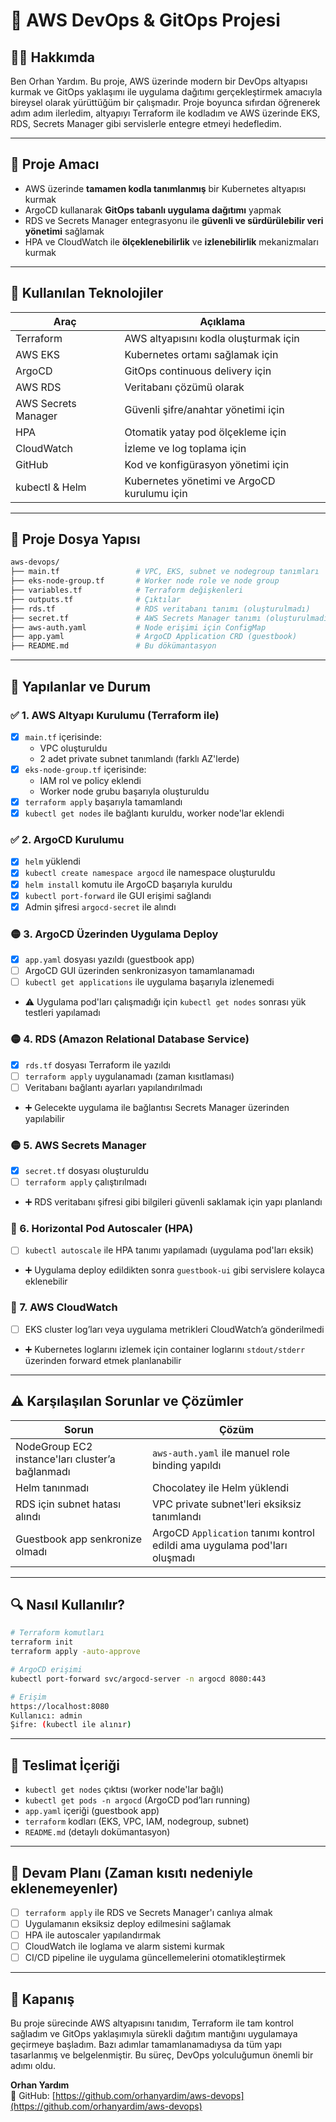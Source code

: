 
# 🚀 AWS DevOps & GitOps Projesi

## 👨‍💻 Hakkımda

Ben Orhan Yardım. Bu proje, AWS üzerinde modern bir DevOps altyapısı kurmak ve GitOps yaklaşımı ile uygulama dağıtımı gerçekleştirmek amacıyla bireysel olarak yürüttüğüm bir çalışmadır. Proje boyunca sıfırdan öğrenerek adım adım ilerledim, altyapıyı Terraform ile kodladım ve AWS üzerinde EKS, RDS, Secrets Manager gibi servislerle entegre etmeyi hedefledim.

---

## 🎯 Proje Amacı

- AWS üzerinde **tamamen kodla tanımlanmış** bir Kubernetes altyapısı kurmak
- ArgoCD kullanarak **GitOps tabanlı uygulama dağıtımı** yapmak
- RDS ve Secrets Manager entegrasyonu ile **güvenli ve sürdürülebilir veri yönetimi** sağlamak
- HPA ve CloudWatch ile **ölçeklenebilirlik** ve **izlenebilirlik** mekanizmaları kurmak

---

## 🔧 Kullanılan Teknolojiler

| Araç | Açıklama |
|------|----------|
| Terraform | AWS altyapısını kodla oluşturmak için |
| AWS EKS | Kubernetes ortamı sağlamak için |
| ArgoCD | GitOps continuous delivery için |
| AWS RDS | Veritabanı çözümü olarak |
| AWS Secrets Manager | Güvenli şifre/anahtar yönetimi için |
| HPA | Otomatik yatay pod ölçekleme için |
| CloudWatch | İzleme ve log toplama için |
| GitHub | Kod ve konfigürasyon yönetimi için |
| kubectl & Helm | Kubernetes yönetimi ve ArgoCD kurulumu için |

---

## 📂 Proje Dosya Yapısı

```bash
aws-devops/
├── main.tf                 # VPC, EKS, subnet ve nodegroup tanımları
├── eks-node-group.tf       # Worker node role ve node group
├── variables.tf            # Terraform değişkenleri
├── outputs.tf              # Çıktılar
├── rds.tf                  # RDS veritabanı tanımı (oluşturulmadı)
├── secret.tf               # AWS Secrets Manager tanımı (oluşturulmadı)
├── aws-auth.yaml           # Node erişimi için ConfigMap
├── app.yaml                # ArgoCD Application CRD (guestbook)
├── README.md               # Bu dökümantasyon
```

---

## 🚧 Yapılanlar ve Durum

### ✅ 1. AWS Altyapı Kurulumu (Terraform ile)

- [x] `main.tf` içerisinde:
  - VPC oluşturuldu
  - 2 adet private subnet tanımlandı (farklı AZ'lerde)
- [x] `eks-node-group.tf` içerisinde:
  - IAM rol ve policy eklendi
  - Worker node grubu başarıyla oluşturuldu
- [x] `terraform apply` başarıyla tamamlandı
- [x] `kubectl get nodes` ile bağlantı kuruldu, worker node'lar eklendi

### ✅ 2. ArgoCD Kurulumu

- [x] `helm` yüklendi
- [x] `kubectl create namespace argocd` ile namespace oluşturuldu
- [x] `helm install` komutu ile ArgoCD başarıyla kuruldu
- [x] `kubectl port-forward` ile GUI erişimi sağlandı
- [x] Admin şifresi `argocd-secret` ile alındı

### 🟡 3. ArgoCD Üzerinden Uygulama Deploy

- [x] `app.yaml` dosyası yazıldı (guestbook app)
- [ ] ArgoCD GUI üzerinden senkronizasyon tamamlanamadı
- [ ] `kubectl get applications` ile uygulama başarıyla izlenemedi
- ⚠️ Uygulama pod'ları çalışmadığı için `kubectl get nodes` sonrası yük testleri yapılamadı

### 🟡 4. RDS (Amazon Relational Database Service)

- [x] `rds.tf` dosyası Terraform ile yazıldı
- [ ] `terraform apply` uygulanamadı (zaman kısıtlaması)
- [ ] Veritabanı bağlantı ayarları yapılandırılmadı
- ➕ Gelecekte uygulama ile bağlantısı Secrets Manager üzerinden yapılabilir

### 🟡 5. AWS Secrets Manager

- [x] `secret.tf` dosyası oluşturuldu
- [ ] `terraform apply` çalıştırılmadı
- ➕ RDS veritabanı şifresi gibi bilgileri güvenli saklamak için yapı planlandı

### 🔲 6. Horizontal Pod Autoscaler (HPA)

- [ ] `kubectl autoscale` ile HPA tanımı yapılamadı (uygulama pod'ları eksik)
- ➕ Uygulama deploy edildikten sonra `guestbook-ui` gibi servislere kolayca eklenebilir

### 🔲 7. AWS CloudWatch

- [ ] EKS cluster log’ları veya uygulama metrikleri CloudWatch’a gönderilmedi
- ➕ Kubernetes loglarını izlemek için container loglarını `stdout/stderr` üzerinden forward etmek planlanabilir

---

## ⚠️ Karşılaşılan Sorunlar ve Çözümler

| Sorun | Çözüm |
|-------|-------|
| NodeGroup EC2 instance'ları cluster’a bağlanmadı | `aws-auth.yaml` ile manuel role binding yapıldı |
| Helm tanınmadı | Chocolatey ile Helm yüklendi |
| RDS için subnet hatası alındı | VPC private subnet'leri eksiksiz tanımlandı |
| Guestbook app senkronize olmadı | ArgoCD `Application` tanımı kontrol edildi ama uygulama pod'ları oluşmadı |

---

## 🔍 Nasıl Kullanılır?

```bash
# Terraform komutları
terraform init
terraform apply -auto-approve

# ArgoCD erişimi
kubectl port-forward svc/argocd-server -n argocd 8080:443

# Erişim
https://localhost:8080
Kullanıcı: admin
Şifre: (kubectl ile alınır)
```

---

## 📸 Teslimat İçeriği

- `kubectl get nodes` çıktısı (worker node'lar bağlı)
- `kubectl get pods -n argocd` (ArgoCD pod’ları running)
- `app.yaml` içeriği (guestbook app)
- `terraform` kodları (EKS, VPC, IAM, nodegroup, subnet)
- `README.md` (detaylı dokümantasyon)

---

## 🧩 Devam Planı (Zaman kısıtı nedeniyle eklenemeyenler)

- [ ] `terraform apply` ile RDS ve Secrets Manager'ı canlıya almak
- [ ] Uygulamanın eksiksiz deploy edilmesini sağlamak
- [ ] HPA ile autoscaler yapılandırmak
- [ ] CloudWatch ile loglama ve alarm sistemi kurmak
- [ ] CI/CD pipeline ile uygulama güncellemelerini otomatikleştirmek

---

## 👋 Kapanış

Bu proje sürecinde AWS altyapısını tanıdım, Terraform ile tam kontrol sağladım ve GitOps yaklaşımıyla sürekli dağıtım mantığını uygulamaya geçirmeye başladım. Bazı adımlar tamamlanamadıysa da tüm yapı tasarlanmış ve belgelenmiştir. Bu süreç, DevOps yolculuğumun önemli bir adımı oldu.

**Orhan Yardım**  
📁 GitHub: [https://github.com/orhanyardim/aws-devops](https://github.com/orhanyardim/aws-devops)
